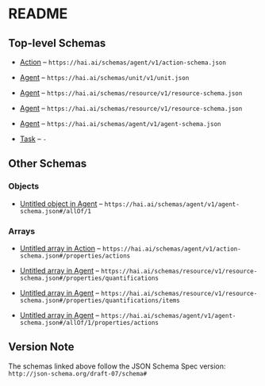 # README

## Top-level Schemas

*   [Action](./action.md "General type of actions an agent can take, and a set of things that can happen to a resource") – `https://hai.ai/schemas/agent/v1/action-schema.json`

*   [Agent](./unit.md "General schema for stateful resources") – `https://hai.ai/schemas/unit/v1/unit.json`

*   [Agent](./resource.md "General schema for stateful resources") – `https://hai.ai/schemas/resource/v1/resource-schema.json`

*   [Agent](./decision.md "General schema for human, hybrid, and AI agents") – `https://hai.ai/schemas/resource/v1/resource-schema.json`

*   [Agent](./agent.md "General schema for human, hybrid, and AI agents") – `https://hai.ai/schemas/agent/v1/agent-schema.json`

*   [Task](./task.md "Schema for generalized Task") – `-`

## Other Schemas

### Objects

*   [Untitled object in Agent](./agent-allof-1.md) – `https://hai.ai/schemas/agent/v1/agent-schema.json#/allOf/1`

### Arrays

*   [Untitled array in Action](./action-properties-actions.md) – `https://hai.ai/schemas/agent/v1/action-schema.json#/properties/actions`

*   [Untitled array in Agent](./resource-properties-quantifications.md "array of quantitative units defining the resource") – `https://hai.ai/schemas/resource/v1/resource-schema.json#/properties/quantifications`

*   [Untitled array in Agent](./resource-properties-quantifications-items.md) – `https://hai.ai/schemas/resource/v1/resource-schema.json#/properties/quantifications/items`

*   [Untitled array in Agent](./agent-allof-1-properties-actions.md) – `https://hai.ai/schemas/agent/v1/agent-schema.json#/allOf/1/properties/actions`

## Version Note

The schemas linked above follow the JSON Schema Spec version: `http://json-schema.org/draft-07/schema#`
